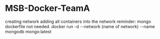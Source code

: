 # MSB-Docker-TeamA

creating network
adding all containers into the network
reminder: mongo dockerfile not needed. docker run -d --network (name of network) --name mongodb mongo:latest 
